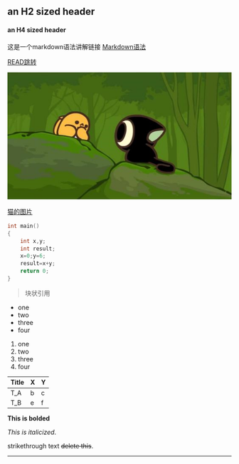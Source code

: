 ## an H2 sized header
#### an H4 sized header	
这是一个markdown语法讲解链接 [Markdown语法](https://markdown.com.cn/basic-syntax/links.html)

[READ跳转](./README.md)

![图片](./lxh.png)

[猫的图片](https://image.baidu.com/search/detail?ct=503316480&z=0&ipn=d&word=%E7%8C%AB&hs=2&pn=0&spn=0&di=19500&pi=0&rn=1&tn=baiduimagedetail&is=0%2C0&ie=utf-8&oe=utf-8&cl=2&lm=-1&cs=2356150750%2C3795366739&os=3982285951%2C3077718020&simid=0%2C0&adpicid=0&lpn=0&ln=30&fr=ala&fm=&sme=&cg=&bdtype=11&oriquery=%E7%8C%AB&objurl=https%3A%2F%2Fgimg2.baidu.com%2Fimage_search%2Fsrc%3Dhttp%3A%2F%2Fpic.qiushibaike.com%2Fsystem%2Favtnew%2F1112%2F11125684%2Fmedium%2F20170416133732.JPEG%26refer%3Dhttp%3A%2F%2Fpic.qiushibaike.com%26app%3D2002%26size%3Df9999%2C10000%26q%3Da80%26n%3D0%26g%3D0n%26fmt%3Djpeg%3Fsec%3D1622280358%26t%3D33d9c7e3665c69f3e99259bb13a7ba49&fromurl=ippr_z2C%24qAzdH3FAzdH3Fooo_z%26e3Bqt7fitkwthj_z%26e3Bv54AzdH3F7fj6fAzdH3F888dcmb9AzdH3Fv544jgpf&gsm=1&islist=&querylist=)

```c
int main()
{
    int x,y;
    int result;
    x=0;y=6;
    result=x+y;
    return 0;
}
```
> 块状引用
- one
- two
- three
- four
1. one
2. two
3. three
4. four

| Title | X | Y |
| ------ | ------ | ------ |
| T_A | b | c |
| T_B | e | f |

**This is bolded**

*This is italicized*.

 strikethrough text ~~delete this~~.

 ---




